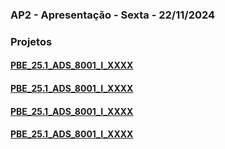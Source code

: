### AP2 - Apresentação - Sexta - 22/11/2024

### Projetos

#### [PBE_25.1_ADS_8001_I_XXXX](https://github.com/Projetos-de-Extensao/PBE_25.1_ADS_8001_I_xxxxx)

#### [PBE_25.1_ADS_8001_I_XXXX](https://github.com/Projetos-de-Extensao/PBE_25.1_ADS_8001_I_xxxxx)

#### [PBE_25.1_ADS_8001_I_XXXX](https://github.com/Projetos-de-Extensao/PBE_25.1_ADS_8001_I_xxxxx)

#### [PBE_25.1_ADS_8001_I_XXXX](https://github.com/Projetos-de-Extensao/PBE_25.1_ADS_8001_I_xxxxx)